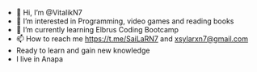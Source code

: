 - 👋 Hi, I’m @VitalikN7
- 👀 I’m interested in Programming, video games and reading books
- 🌱 I’m currently learning Elbrus Coding Bootcamp
- 📫 How to reach me https://t.me/SaiLaRN7 and xsylarxn7@gmail.com
- Ready to learn and gain new knowledge
- I live in Anapa

<!---
VitalikN7/VitalikN7 is a ✨ special ✨ repository because its `README.md` (this file) appears on your GitHub profile.
You can click the Preview link to take a look at your changes.
--->
